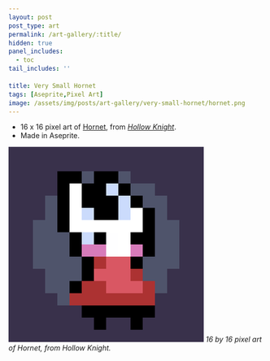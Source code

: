 ```yaml
---
layout: post
post_type: art
permalink: /art-gallery/:title/
hidden: true
panel_includes:
  - toc
tail_includes: ''

title: Very Small Hornet
tags: [Aseprite,Pixel Art]
image: /assets/img/posts/art-gallery/very-small-hornet/hornet.png
---
```


* 16 x 16 pixel art of [Hornet](https://hollowknight.fandom.com/wiki/Hornet), from [*Hollow Knight*](https://www.hollowknight.com/).<br>
* Made in Aseprite.

![](/assets/img/posts/art-gallery/very-small-hornet/hornet.png)
_16 by 16 pixel art of Hornet, from Hollow Knight._
